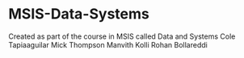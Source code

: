 # MSIS-Data-Systems
Created as part of the course in MSIS called Data and Systems
Cole Tapiaaguilar
Mick Thompson
Manvith Kolli
Rohan Bollareddi
